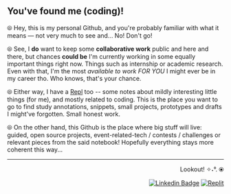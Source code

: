 ## You've found me (coding)!

⦾ Hey, this is my personal Github, and you're probably familiar with what it means — not very much to see and... No! Don't go!

⦾ See, I **do** want to keep some **collaborative work** public and here and there, but chances **could be** I'm currently working in some equally important things right now. Things such as internship or academic research. Even with that, I'm the most *available to work FOR YOU* I might ever be in my career tho. Who knows, that's your chance.

⦾ Either way, I have a [Repl](https://replit.com/@sbohfm) too -- some notes about mildly interesting little things (for me), and mostly related to coding. This is the place you want to go to find study annotations, snippets, small projects, prototypes and drafts I might've forgotten. Small honest work.

⦾ On the other hand, this Github is the place where big stuff will live: guided, open source projects, event-related-tech / contests / challenges or relevant pieces from the said notebook! Hopefully everything stays more coherent this way...

---

<div align="right">

  Lookout! ✧˖°. ⦿
  
  <a href="https://www.linkedin.com/in/lucasrgcruz/" >![Linkedin Badge](https://img.shields.io/badge/-black?style=flat&logo=Linkedin&logoColor=white)</a>
  <a href="https://replit.com/@sbohfm">![Replit](https://img.shields.io/badge/-black?style=flat&logo=Replit&logoColor=white)</a>
  
</div>
